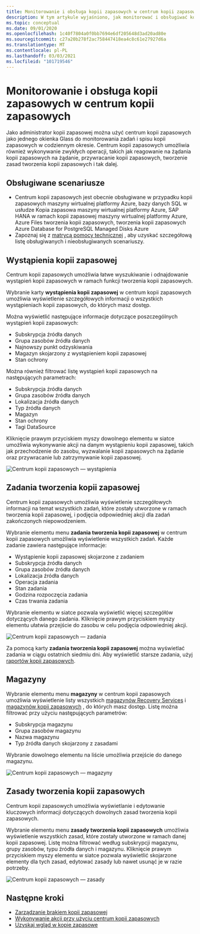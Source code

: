 ```yaml
---
title: Monitorowanie i obsługa kopii zapasowych w centrum kopii zapasowych
description: W tym artykule wyjaśniono, jak monitorować i obsługiwać kopie zapasowe na dużą skalę przy użyciu centrum kopii zapasowych
ms.topic: conceptual
ms.date: 09/01/2020
ms.openlocfilehash: 1c40f7804a0f0bb7694e6df205648d3ad20ad80e
ms.sourcegitcommit: c27a20b278f2ac758447418ea4c8c61e27927d6a
ms.translationtype: MT
ms.contentlocale: pl-PL
ms.lasthandoff: 03/03/2021
ms.locfileid: "101719546"
---
```

# <a name="monitor-and-operate-backups-using-backup-center"></a>Monitorowanie i obsługa kopii zapasowych w centrum kopii zapasowych

Jako administrator kopii zapasowej można użyć centrum kopii zapasowych jako jednego okienka Glass do monitorowania zadań i spisu kopii zapasowych w codziennym okresie. Centrum kopii zapasowych umożliwia również wykonywanie zwykłych operacji, takich jak reagowanie na żądania kopii zapasowych na żądanie, przywracanie kopii zapasowych, tworzenie zasad tworzenia kopii zapasowych i tak dalej.

## <a name="supported-scenarios"></a>Obsługiwane scenariusze

* Centrum kopii zapasowych jest obecnie obsługiwane w przypadku kopii zapasowych maszyny wirtualnej platformy Azure, bazy danych SQL w usłudze Kopia zapasowa maszyny wirtualnej platformy Azure, SAP HANA w ramach kopii zapasowej maszyny wirtualnej platformy Azure, Azure Files tworzenia kopii zapasowych, tworzenia kopii zapasowych Azure Database for PostgreSQL Managed Disks Azure
* Zapoznaj się z [matrycą pomocy technicznej](backup-center-support-matrix.md) , aby uzyskać szczegółową listę obsługiwanych i nieobsługiwanych scenariuszy.

## <a name="backup-instances"></a>Wystąpienia kopii zapasowej

Centrum kopii zapasowych umożliwia łatwe wyszukiwanie i odnajdowanie wystąpień kopii zapasowych w ramach funkcji tworzenia kopii zapasowych.

Wybranie karty **wystąpienia kopii zapasowej** w centrum kopii zapasowych umożliwia wyświetlenie szczegółowych informacji o wszystkich wystąpieniach kopii zapasowych, do których masz dostęp.

 Można wyświetlić następujące informacje dotyczące poszczególnych wystąpień kopii zapasowych:

* Subskrypcja źródła danych
* Grupa zasobów źródła danych
* Najnowszy punkt odzyskiwania
* Magazyn skojarzony z wystąpieniem kopii zapasowej
* Stan ochrony

 Można również filtrować listę wystąpień kopii zapasowych na następujących parametrach:

* Subskrypcja źródła danych
* Grupa zasobów źródła danych
* Lokalizacja źródła danych
* Typ źródła danych
* Magazyn
* Stan ochrony
* Tagi DataSource

Kliknięcie prawym przyciskiem myszy dowolnego elementu w siatce umożliwia wykonywanie akcji na danym wystąpieniu kopii zapasowej, takich jak przechodzenie do zasobu, wyzwalanie kopii zapasowych na żądanie oraz przywracanie lub zatrzymywanie kopii zapasowej.

![Centrum kopii zapasowych — wystąpienia](./media/backup-center-monitor-operate/backup-center-instances.png)

## <a name="backup-jobs"></a>Zadania tworzenia kopii zapasowej

Centrum kopii zapasowych umożliwia wyświetlenie szczegółowych informacji na temat wszystkich zadań, które zostały utworzone w ramach tworzenia kopii zapasowej, i podjęcia odpowiedniej akcji dla zadań zakończonych niepowodzeniem.

Wybranie elementu menu **zadania tworzenia kopii zapasowej** w centrum kopii zapasowych umożliwia wyświetlenie wszystkich zadań. Każde zadanie zawiera następujące informacje:

* Wystąpienie kopii zapasowej skojarzone z zadaniem
* Subskrypcja źródła danych
* Grupa zasobów źródła danych
* Lokalizacja źródła danych
* Operacja zadania
* Stan zadania
* Godzina rozpoczęcia zadania
* Czas trwania zadania

Wybranie elementu w siatce pozwala wyświetlić więcej szczegółów dotyczących danego zadania. Kliknięcie prawym przyciskiem myszy elementu ułatwia przejście do zasobu w celu podjęcia odpowiedniej akcji.

![Centrum kopii zapasowych — zadania](./media/backup-center-monitor-operate/backup-center-jobs.png)

Za pomocą karty **zadania tworzenia kopii zapasowej** można wyświetlać zadania w ciągu ostatnich siedmiu dni. Aby wyświetlić starsze zadania, użyj [raportów kopii zapasowych](backup-center-obtain-insights.md).

## <a name="vaults"></a>Magazyny

Wybranie elementu menu **magazyny** w centrum kopii zapasowych umożliwia wyświetlenie listy wszystkich [magazynów Recovery Services](backup-azure-recovery-services-vault-overview.md) i [magazynów kopii zapasowych](backup-vault-overview.md) , do których masz dostęp. Listę można filtrować przy użyciu następujących parametrów:

* Subskrypcja magazynu
* Grupa zasobów magazynu
* Nazwa magazynu
* Typ źródła danych skojarzony z zasadami

Wybranie dowolnego elementu na liście umożliwia przejście do danego magazynu.

![Centrum kopii zapasowych — magazyny](./media/backup-center-monitor-operate/backup-center-vaults.png)

## <a name="backup-policies"></a>Zasady tworzenia kopii zapasowych

Centrum kopii zapasowych umożliwia wyświetlanie i edytowanie kluczowych informacji dotyczących dowolnych zasad tworzenia kopii zapasowych.

Wybranie elementu menu **zasady tworzenia kopii zapasowych** umożliwia wyświetlenie wszystkich zasad, które zostały utworzone w ramach danej kopii zapasowej. Listę można filtrować według subskrypcji magazynu, grupy zasobów, typu źródła danych i magazynu. Kliknięcie prawym przyciskiem myszy elementu w siatce pozwala wyświetlić skojarzone elementy dla tych zasad, edytować zasady lub nawet usunąć je w razie potrzeby.

![Centrum kopii zapasowych — zasady](./media/backup-center-monitor-operate/backup-center-policies.png)

## <a name="next-steps"></a>Następne kroki

* [Zarządzanie brakiem kopii zapasowej](backup-center-govern-environment.md)
* [Wykonywanie akcji przy użyciu centrum kopii zapasowych](backup-center-actions.md)
* [Uzyskaj wgląd w kopie zapasowe](backup-center-obtain-insights.md)
